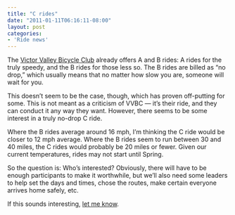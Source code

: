 ```yaml
---
title: "C rides"
date: "2011-01-11T06:16:11-08:00"
layout: post
categories:
- 'Ride news'
---
```


The [Victor Valley Bicycle Club](https://www.facebook.com/groups/84235983842/?ref=bookmarks) already offers A and B rides: A rides for the truly speedy, and the B rides for those less so. The B rides are billed as “no drop,” which usually means that no matter how slow you are, someone will wait for you.

This doesn’t seem to be the case, though, which has proven off-putting for some. This is not meant as a criticism of VVBC — it’s their ride, and they can conduct it any way they want. However, there seems to be some interest in a truly no-drop C ride.

Where the B rides average around 16 mph, I’m thinking the C ride would be closer to 12 mph average. Where the B rides seem to run between 30 and 40 miles, the C rides would probably be 20 miles or fewer. Given our current temperatures, rides may not start until Spring.

So the question is: Who’s interested? Obviously, there will have to be enough participants to make it worthwhile, but we’ll also need some leaders to help set the days and times, chose the routes, make certain everyone arrives home safely, etc.

If this sounds interesting, [let me know](https://www.hdcycling.org/about/contact/).